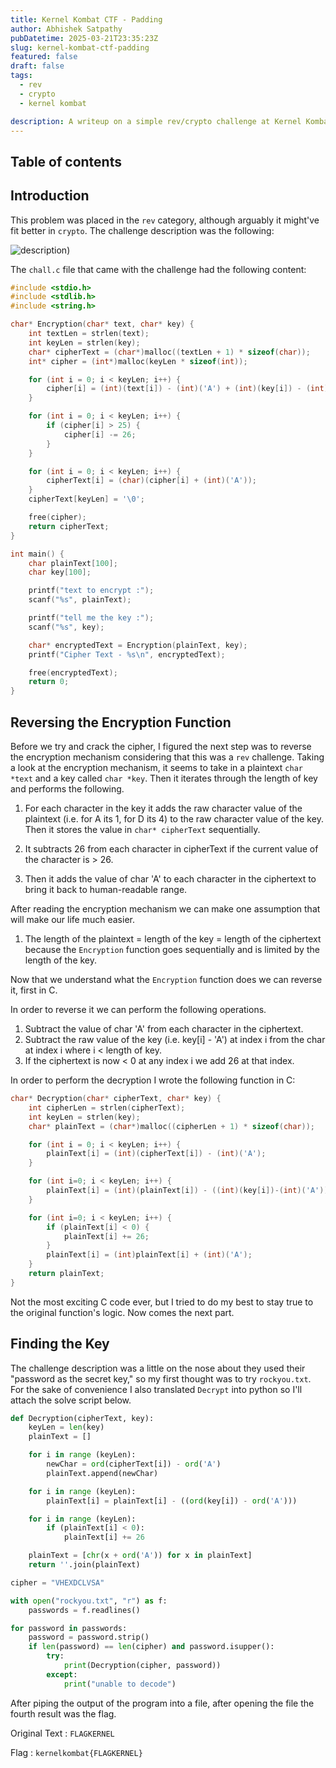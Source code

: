 ```yaml
---
title: Kernel Kombat CTF - Padding
author: Abhishek Satpathy
pubDatetime: 2025-03-21T23:35:23Z
slug: kernel-kombat-ctf-padding
featured: false
draft: false
tags:
  - rev
  - crypto
  - kernel kombat

description: A writeup on a simple rev/crypto challenge at Kernel Kombat CTF
---
```


## Table of contents

## Introduction

This problem was placed in the `rev` category, although arguably it might've fit better
in `crypto`. The challenge description was the following:

![description](@assets/images/ctf/kkctf-padding.png))

The `chall.c` file that came with the challenge had the following content:

```c
#include <stdio.h>
#include <stdlib.h>
#include <string.h>

char* Encryption(char* text, char* key) {
    int textLen = strlen(text);
    int keyLen = strlen(key);
    char* cipherText = (char*)malloc((textLen + 1) * sizeof(char));
    int* cipher = (int*)malloc(keyLen * sizeof(int));

    for (int i = 0; i < keyLen; i++) {
        cipher[i] = (int)(text[i]) - (int)('A') + (int)(key[i]) - (int)('A');
    }

    for (int i = 0; i < keyLen; i++) {
        if (cipher[i] > 25) {
            cipher[i] -= 26;
        }
    }

    for (int i = 0; i < keyLen; i++) {
        cipherText[i] = (char)(cipher[i] + (int)('A'));
    }
    cipherText[keyLen] = '\0';

    free(cipher);
    return cipherText;
}

int main() {
    char plainText[100];
    char key[100];

    printf("text to encrypt :");
    scanf("%s", plainText);

    printf("tell me the key :");
    scanf("%s", key);

    char* encryptedText = Encryption(plainText, key);
    printf("Cipher Text - %s\n", encryptedText);

    free(encryptedText);
    return 0;
}
```

## Reversing the Encryption Function

Before we try and crack the cipher, I figured the next step was to reverse the encryption mechanism considering that this was a `rev` challenge. Taking a look at the encryption mechanism, it seems to take in a plaintext `char *text` and a key called `char *key`. Then it iterates through the length of key and performs the following.

1. For each character in the key it adds the raw character value of the plaintext (i.e. for A its 1, for D its 4) to the raw character value of the key. Then it stores the value in `char* cipherText` sequentially.

2. It subtracts 26 from each character in cipherText if the current value of the character is > 26.

3. Then it adds the value of char 'A' to each character in the ciphertext to bring it back to human-readable range.

After reading the encryption mechanism we can make one assumption that will make our life much easier.

1. The length of the plaintext = length of the key = length of the ciphertext because the `Encryption` function goes sequentially and is limited by the length of the key.

Now that we understand what the `Encryption` function does we can reverse it, first in C.

In order to reverse it we can perform the following operations.

1. Subtract the value of char 'A' from each character in the ciphertext.
2. Subtract the raw value of the key (i.e. key[i] - 'A') at index i from the char at index i where i < length of key.
3. If the ciphertext is now < 0 at any index i we add 26 at that index.

In order to perform the decryption I wrote the following function in C:

```c
char* Decryption(char* cipherText, char* key) {
    int cipherLen = strlen(cipherText);
    int keyLen = strlen(key);
    char* plainText = (char*)malloc((cipherLen + 1) * sizeof(char));

    for (int i = 0; i < keyLen; i++) {
        plainText[i] = (int)(cipherText[i]) - (int)('A');
    }

    for (int i=0; i < keyLen; i++) {
        plainText[i] = (int)(plainText[i]) - ((int)(key[i])-(int)('A'));
    }

    for (int i=0; i < keyLen; i++) {
        if (plainText[i] < 0) {
            plainText[i] += 26;
        }
        plainText[i] = (int)plainText[i] + (int)('A');
    }
    return plainText;
}
```

Not the most exciting C code ever, but I tried to do my best to stay true to the original function's logic. Now comes the next part.

## Finding the Key

The challenge description was a little on the nose about they used their "password as the secret key," so my first thought was to try `rockyou.txt`. For the sake of convenience I also translated `Decrypt` into python so I'll attach the solve script below.

```python
def Decryption(cipherText, key):
    keyLen = len(key)
    plainText = []

    for i in range (keyLen):
        newChar = ord(cipherText[i]) - ord('A')
        plainText.append(newChar)

    for i in range (keyLen):
        plainText[i] = plainText[i] - ((ord(key[i]) - ord('A')))

    for i in range (keyLen):
        if (plainText[i] < 0):
            plainText[i] += 26

    plainText = [chr(x + ord('A')) for x in plainText]
    return ''.join(plainText)

cipher = "VHEXDCLVSA"

with open("rockyou.txt", "r") as f:
    passwords = f.readlines()

for password in passwords:
    password = password.strip()
    if len(password) == len(cipher) and password.isupper():
        try:
            print(Decryption(cipher, password))
        except:
            print("unable to decode")

```

After piping the output of the program into a file, after opening the file the fourth result was the flag.

Original Text : `FLAGKERNEL`

Flag : `kernelkombat{FLAGKERNEL}`
